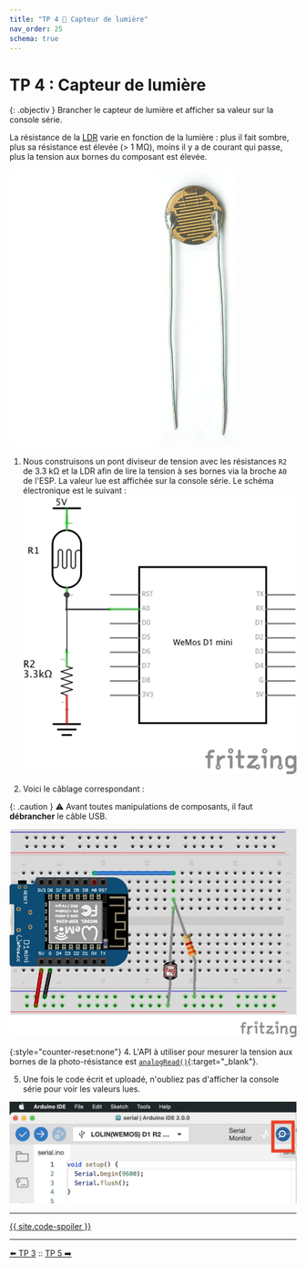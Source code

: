 ```yaml
---
title: "TP 4 🔅 Capteur de lumière"
nav_order: 25
schema: true
---
```


# TP 4 : Capteur de lumière

{: .objectiv }
Brancher le capteur de lumière et afficher sa valeur sur la console série.

La résistance de la [LDR](composants.md#ldr) varie en fonction de la lumière : plus il fait sombre, plus sa résistance est élevée (> 1 MΩ), moins il y a de courant qui passe, plus la tension aux bornes du composant est élevée.

![LDR / photorésistance](resources/photoresistor.jpg)

1.  Nous construisons un pont diviseur de tension avec les résistances `R2` de 3.3 kΩ et la LDR afin de lire la tension à ses bornes via la broche `A0` de l'ESP. La valeur lue est affichée sur la console série. Le schéma électronique est le suivant :
![schema](resources/tp5-schema.jpg)

3. Voici le câblage correspondant :

{: .caution }
⚠️ Avant toutes manipulations de composants, il faut **débrancher** le câble USB.

![montage](resources/tp5-montage.jpg)

{:style="counter-reset:none"}
4. L'API à utiliser pour mesurer la tension aux bornes de la photo-résistance est [`analogRead()`](https://www.arduino.cc/reference/en/language/functions/analog-io/analogread/){:target="_blank"}.

5. Une fois le code écrit et uploadé, n'oubliez pas d'afficher la console série pour voir les valeurs lues.

![serie](resources/tp4-bouton.jpg)

----
[{{ site.code-spoiler }}](tp4_code.md)

----
[⬅️ TP 3](tp3.md) :: [TP 5 ➡️](tp5.md)
